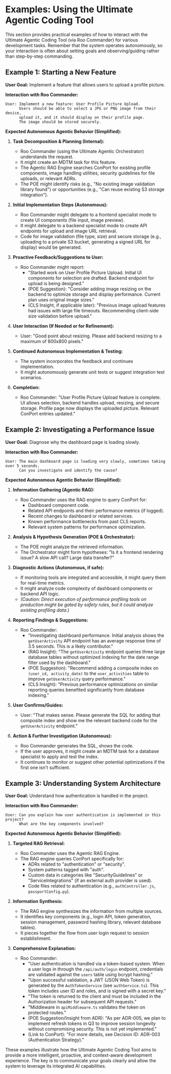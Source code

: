 # Examples: Using the Ultimate Agentic Coding Tool

This section provides practical examples of how to interact with the Ultimate Agentic Coding Tool (via Roo Commander) for various development tasks. Remember that the system operates autonomously, so your interaction is often about setting goals and observing/guiding rather than step-by-step commanding.

## Example 1: Starting a New Feature

**User Goal:** Implement a feature that allows users to upload a profile picture.

**Interaction with Roo Commander:**

```
User: Implement a new feature: User Profile Picture Upload.
      Users should be able to select a JPG or PNG image from their device,
      upload it, and it should display on their profile page.
      The image should be stored securely.
```

**Expected Autonomous Agentic Behavior (Simplified):**

1.  **Task Decomposition & Planning (Internal):**
    *   Roo Commander (using the Ultimate Agentic Orchestrator) understands the request.
    *   It might create an MDTM task for this feature.
    *   The Agentic RAG Engine searches ConPort for existing profile components, image handling utilities, security guidelines for file uploads, or relevant ADRs.
    *   The POE might identify risks (e.g., "No existing image validation library found") or opportunities (e.g., "Can reuse existing S3 storage integration").

2.  **Initial Implementation Steps (Autonomous):**
    *   Roo Commander might delegate to a frontend specialist mode to create UI components (file input, image preview).
    *   It might delegate to a backend specialist mode to create API endpoints for upload and image URL retrieval.
    *   Code for image validation (file type, size) and secure storage (e.g., uploading to a private S3 bucket, generating a signed URL for display) would be generated.

3.  **Proactive Feedback/Suggestions to User:**
    *   Roo Commander might report:
        *   "Started work on User Profile Picture Upload. Initial UI components for selection are drafted. Backend endpoint for upload is being designed."
        *   (POE Suggestion): "Consider adding image resizing on the backend to optimize storage and display performance. Current plan uses original image sizes."
        *   (CLS Insight, if applicable later): "Previous image upload features had issues with large file timeouts. Recommending client-side size validation before upload."

4.  **User Interaction (If Needed or for Refinement):**
    *   User: "Good point about resizing. Please add backend resizing to a maximum of 800x800 pixels."

5.  **Continued Autonomous Implementation & Testing:**
    *   The system incorporates the feedback and continues implementation.
    *   It might autonomously generate unit tests or suggest integration test scenarios.

6.  **Completion:**
    *   Roo Commander: "User Profile Picture Upload feature is complete. UI allows selection, backend handles upload, resizing, and secure storage. Profile page now displays the uploaded picture. Relevant ConPort entries updated."

## Example 2: Investigating a Performance Issue

**User Goal:** Diagnose why the dashboard page is loading slowly.

**Interaction with Roo Commander:**

```
User: The main dashboard page is loading very slowly, sometimes taking over 5 seconds.
      Can you investigate and identify the cause?
```

**Expected Autonomous Agentic Behavior (Simplified):**

1.  **Information Gathering (Agentic RAG):**
    *   Roo Commander uses the RAG engine to query ConPort for:
        *   Dashboard component code.
        *   Related API endpoints and their performance metrics (if logged).
        *   Recent changes to dashboard or related services.
        *   Known performance bottlenecks from past CLS reports.
        *   Relevant system patterns for performance optimization.

2.  **Analysis & Hypothesis Generation (POE & Orchestrator):**
    *   The POE might analyze the retrieved information.
    *   The Orchestrator might form hypotheses: "Is it a frontend rendering issue? A slow API call? Large data transfer?"

3.  **Diagnostic Actions (Autonomous, if safe):**
    *   If monitoring tools are integrated and accessible, it might query them for real-time metrics.
    *   It might analyze code complexity of dashboard components or backend API logic.
    *   *(Caution: Direct execution of performance profiling tools on production might be gated by safety rules, but it could analyze existing profiling data.)*

4.  **Reporting Findings & Suggestions:**
    *   Roo Commander:
        *   "Investigating dashboard performance. Initial analysis shows the `getUserActivity` API endpoint has an average response time of 3.5 seconds. This is a likely contributor."
        *   (RAG Insight): "The `getUserActivity` endpoint queries three large database tables without optimized indexing for the date range filter used by the dashboard."
        *   (POE Suggestion): "Recommend adding a composite index on `(user_id, activity_date)` to the `user_activities` table to improve `getUserActivity` query performance."
        *   (CLS Insight): "Previous performance optimizations on similar reporting queries benefited significantly from database indexing."

5.  **User Confirms/Guides:**
    *   User: "That makes sense. Please generate the SQL for adding that composite index and show me the relevant backend code for the `getUserActivity` endpoint."

6.  **Action & Further Investigation (Autonomous):**
    *   Roo Commander generates the SQL, shows the code.
    *   If the user approves, it might create an MDTM task for a database specialist to apply and test the index.
    *   It continues to monitor or suggest other potential optimizations if the first one isn't sufficient.

## Example 3: Understanding System Architecture

**User Goal:** Understand how authentication is handled in the project.

**Interaction with Roo Commander:**

```
User: Can you explain how user authentication is implemented in this project?
      What are the key components involved?
```

**Expected Autonomous Agentic Behavior (Simplified):**

1.  **Targeted RAG Retrieval:**
    *   Roo Commander uses the Agentic RAG Engine.
    *   The RAG engine queries ConPort specifically for:
        *   ADRs related to "authentication" or "security".
        *   System patterns tagged with "auth".
        *   Custom data in categories like "SecurityGuidelines" or "ServiceIntegrations" (if an external auth provider is used).
        *   Code files related to authentication (e.g., `authController.js`, `passportConfig.py`).

2.  **Information Synthesis:**
    *   The RAG engine synthesizes the information from multiple sources.
    *   It identifies key components (e.g., login API, token generation, session management, password hashing library, relevant database tables).
    *   It pieces together the flow from user login request to session establishment.

3.  **Comprehensive Explanation:**
    *   Roo Commander:
        *   "User authentication is handled via a token-based system. When a user logs in through the `/api/auth/login` endpoint, credentials are validated against the `users` table using bcrypt hashing."
        *   "Upon successful validation, a JWT (JSON Web Token) is generated by the `AuthTokenService` (see `authService.ts`). This token includes user ID and roles, and is signed with a secret key."
        *   "The token is returned to the client and must be included in the Authorization header for subsequent API requests."
        *   "Middleware in `apiMiddleware.ts` validates the token on protected routes."
        *   (POE Suggestion/Insight from ADR): "As per ADR-005, we plan to implement refresh tokens in Q3 to improve session longevity without compromising security. This is not yet implemented."
        *   (Link to ConPort): "For more details, see Decision ID: ADR-003 (Authentication Strategy)."

These examples illustrate how the Ultimate Agentic Coding Tool aims to provide a more intelligent, proactive, and context-aware development experience. The key is to communicate your goals clearly and allow the system to leverage its integrated AI capabilities.